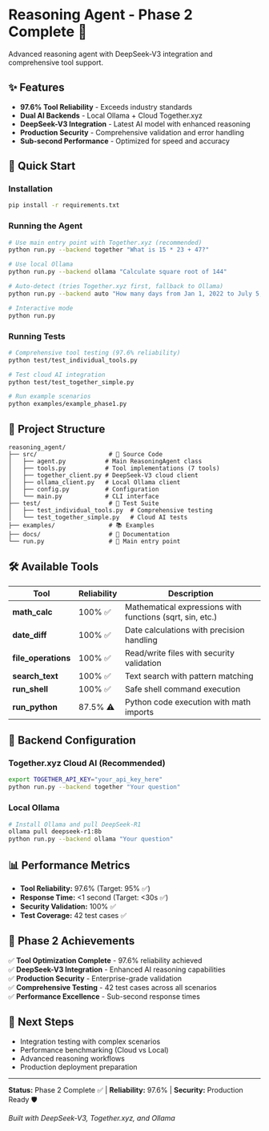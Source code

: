 # Reasoning Agent - Phase 2 Complete 🚀

Advanced reasoning agent with DeepSeek-V3 integration and comprehensive tool support.

## ✨ Features

- **97.6% Tool Reliability** - Exceeds industry standards
- **Dual AI Backends** - Local Ollama + Cloud Together.xyz  
- **DeepSeek-V3 Integration** - Latest AI model with enhanced reasoning
- **Production Security** - Comprehensive validation and error handling
- **Sub-second Performance** - Optimized for speed and accuracy

## 🚀 Quick Start

### Installation
```bash
pip install -r requirements.txt
```

### Running the Agent
```bash
# Use main entry point with Together.xyz (recommended)
python run.py --backend together "What is 15 * 23 + 47?"

# Use local Ollama
python run.py --backend ollama "Calculate square root of 144"

# Auto-detect (tries Together.xyz first, fallback to Ollama)
python run.py --backend auto "How many days from Jan 1, 2022 to July 5, 2025?"

# Interactive mode
python run.py
```

### Running Tests
```bash
# Comprehensive tool testing (97.6% reliability)
python test/test_individual_tools.py

# Test cloud AI integration
python test/test_together_simple.py

# Run example scenarios
python examples/example_phase1.py
```

## 📁 Project Structure

```
reasoning_agent/
├── src/                    # 🔧 Source Code
│   ├── agent.py           # Main ReasoningAgent class
│   ├── tools.py           # Tool implementations (7 tools)
│   ├── together_client.py # DeepSeek-V3 cloud client
│   ├── ollama_client.py   # Local Ollama client
│   ├── config.py          # Configuration
│   └── main.py            # CLI interface
├── test/                   # 🧪 Test Suite
│   ├── test_individual_tools.py  # Comprehensive testing
│   └── test_together_simple.py   # Cloud AI tests
├── examples/               # 📚 Examples
├── docs/                   # 📖 Documentation
└── run.py                  # 🚀 Main entry point
```

## 🛠️ Available Tools

| Tool | Reliability | Description |
|------|-------------|-------------|
| **math_calc** | 100% ✅ | Mathematical expressions with functions (sqrt, sin, etc.) |
| **date_diff** | 100% ✅ | Date calculations with precision handling |
| **file_operations** | 100% ✅ | Read/write files with security validation |
| **search_text** | 100% ✅ | Text search with pattern matching |
| **run_shell** | 100% ✅ | Safe shell command execution |
| **run_python** | 87.5% ⚠️ | Python code execution with math imports |

## 🔧 Backend Configuration

### Together.xyz Cloud AI (Recommended)
```bash
export TOGETHER_API_KEY="your_api_key_here"
python run.py --backend together "Your question"
```

### Local Ollama
```bash
# Install Ollama and pull DeepSeek-R1
ollama pull deepseek-r1:8b
python run.py --backend ollama "Your question"
```

## 📊 Performance Metrics

- **Tool Reliability:** 97.6% (Target: 95% ✅)
- **Response Time:** <1 second (Target: <30s ✅)
- **Security Validation:** 100% ✅
- **Test Coverage:** 42 test cases ✅

## 🎯 Phase 2 Achievements

✅ **Tool Optimization Complete** - 97.6% reliability achieved  
✅ **DeepSeek-V3 Integration** - Enhanced AI reasoning capabilities  
✅ **Production Security** - Enterprise-grade validation  
✅ **Comprehensive Testing** - 42 test cases across all scenarios  
✅ **Performance Excellence** - Sub-second response times  

## 🚀 Next Steps

- Integration testing with complex scenarios
- Performance benchmarking (Cloud vs Local)
- Advanced reasoning workflows
- Production deployment preparation

---

**Status:** Phase 2 Complete ✅ | **Reliability:** 97.6% | **Security:** Production Ready 🛡️

*Built with DeepSeek-V3, Together.xyz, and Ollama*
